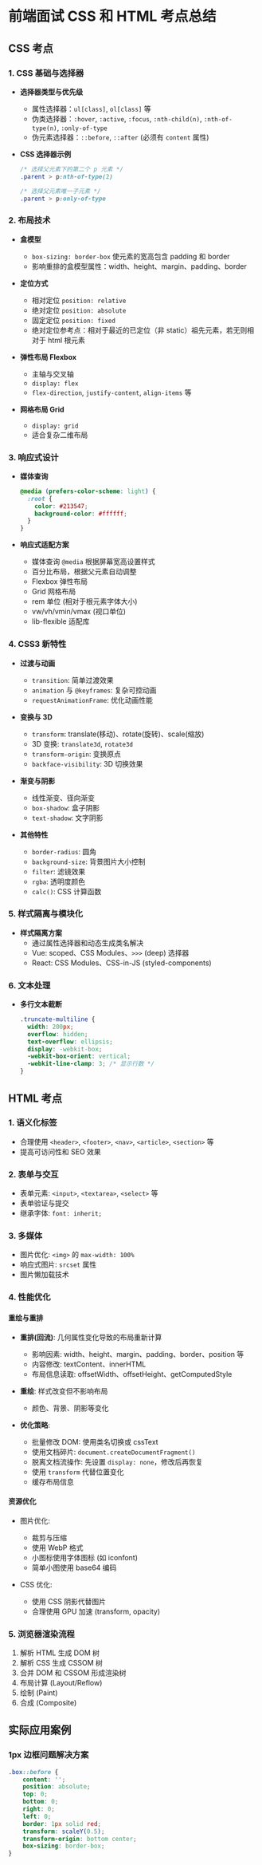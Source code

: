 # 前端面试 CSS 和 HTML 考点总结

## CSS 考点

### 1. CSS 基础与选择器

- **选择器类型与优先级**
  - 属性选择器：`ul[class]`, `ol[class]` 等
  - 伪类选择器：`:hover`, `:active`, `:focus`, `:nth-child(n)`, `:nth-of-type(n)`, `:only-of-type`
  - 伪元素选择器：`::before`, `::after` (必须有 `content` 属性)

- **CSS 选择器示例**
  ```css
  /* 选择父元素下的第二个 p 元素 */
  .parent > p:nth-of-type(2)
  
  /* 选择父元素唯一子元素 */
  .parent > p:only-of-type
  ```

### 2. 布局技术

- **盒模型**
  - `box-sizing: border-box` 使元素的宽高包含 padding 和 border
  - 影响重排的盒模型属性：width、height、margin、padding、border

- **定位方式**
  - 相对定位 `position: relative`
  - 绝对定位 `position: absolute`
  - 固定定位 `position: fixed`
  - 绝对定位参考点：相对于最近的已定位（非 static）祖先元素，若无则相对于 html 根元素

- **弹性布局 Flexbox**
  - 主轴与交叉轴
  - `display: flex`
  - `flex-direction`, `justify-content`, `align-items` 等

- **网格布局 Grid**
  - `display: grid`
  - 适合复杂二维布局

### 3. 响应式设计

- **媒体查询**
  ```css
  @media (prefers-color-scheme: light) {
    :root {
      color: #213547;
      background-color: #ffffff;
    }
  }
  ```

- **响应式适配方案**
  - 媒体查询 `@media` 根据屏幕宽高设置样式
  - 百分比布局，根据父元素自动调整
  - Flexbox 弹性布局
  - Grid 网格布局
  - rem 单位 (相对于根元素字体大小)
  - vw/vh/vmin/vmax (视口单位)
  - lib-flexible 适配库

### 4. CSS3 新特性

- **过渡与动画**
  - `transition`: 简单过渡效果
  - `animation` 与 `@keyframes`: 复杂可控动画
  - `requestAnimationFrame`: 优化动画性能

- **变换与 3D**
  - `transform`: translate(移动)、rotate(旋转)、scale(缩放)
  - 3D 变换: `translate3d`, `rotate3d`
  - `transform-origin`: 变换原点
  - `backface-visibility`: 3D 切换效果

- **渐变与阴影**
  - 线性渐变、径向渐变
  - `box-shadow`: 盒子阴影
  - `text-shadow`: 文字阴影

- **其他特性**
  - `border-radius`: 圆角
  - `background-size`: 背景图片大小控制
  - `filter`: 滤镜效果
  - `rgba`: 透明度颜色
  - `calc()`: CSS 计算函数

### 5. 样式隔离与模块化

- **样式隔离方案**
  - 通过属性选择器和动态生成类名解决
  - Vue: scoped、CSS Modules、`>>>` (deep) 选择器
  - React: CSS Modules、CSS-in-JS (styled-components)

### 6. 文本处理

- **多行文本截断**
  ```css
  .truncate-multiline {
    width: 200px;
    overflow: hidden;
    text-overflow: ellipsis;
    display: -webkit-box;
    -webkit-box-orient: vertical;
    -webkit-line-clamp: 3; /* 显示行数 */
  }
  ```

## HTML 考点

### 1. 语义化标签

- 合理使用 `<header>`, `<footer>`, `<nav>`, `<article>`, `<section>` 等
- 提高可访问性和 SEO 效果

### 2. 表单与交互

- 表单元素: `<input>`, `<textarea>`, `<select>` 等
- 表单验证与提交
- 继承字体: `font: inherit;`

### 3. 多媒体

- 图片优化: `<img>` 的 `max-width: 100%`
- 响应式图片: `srcset` 属性
- 图片懒加载技术

### 4. 性能优化

#### 重绘与重排

- **重排(回流)**: 几何属性变化导致的布局重新计算
  - 影响因素: width、height、margin、padding、border、position 等
  - 内容修改: textContent、innerHTML
  - 布局信息读取: offsetWidth、offsetHeight、getComputedStyle

- **重绘**: 样式改变但不影响布局
  - 颜色、背景、阴影等变化

- **优化策略**:
  - 批量修改 DOM: 使用类名切换或 cssText
  - 使用文档碎片: `document.createDocumentFragment()`
  - 脱离文档流操作: 先设置 `display: none`，修改后再恢复
  - 使用 `transform` 代替位置变化
  - 缓存布局信息

#### 资源优化

- 图片优化:
  - 裁剪与压缩
  - 使用 WebP 格式
  - 小图标使用字体图标 (如 iconfont)
  - 简单小图使用 base64 编码

- CSS 优化:
  - 使用 CSS 阴影代替图片
  - 合理使用 GPU 加速 (transform, opacity)

### 5. 浏览器渲染流程

1. 解析 HTML 生成 DOM 树
2. 解析 CSS 生成 CSSOM 树
3. 合并 DOM 和 CSSOM 形成渲染树
4. 布局计算 (Layout/Reflow)
5. 绘制 (Paint)
6. 合成 (Composite)

## 实际应用案例

### 1px 边框问题解决方案

```css
.box::before {
    content: '';
    position: absolute;
    top: 0;
    bottom: 0;
    right: 0;
    left: 0;
    border: 1px solid red;
    transform: scaleY(0.5);
    transform-origin: bottom center;
    box-sizing: border-box;
}
```
